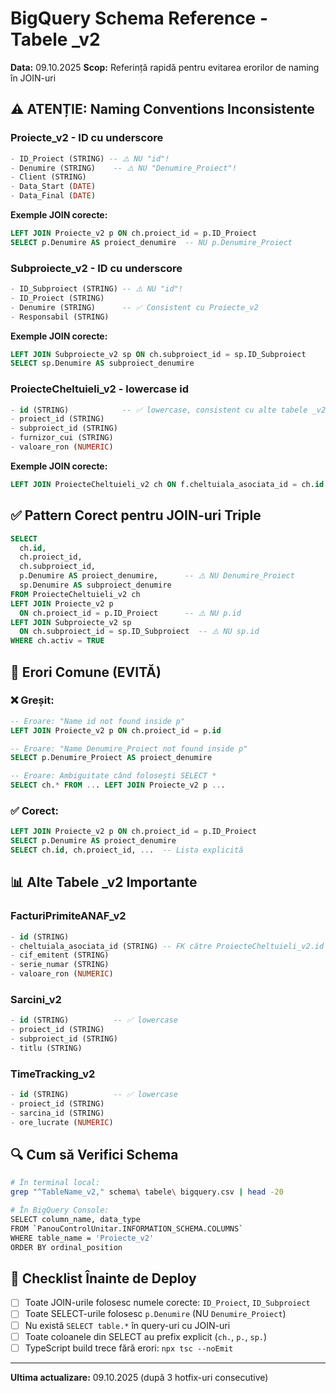 # BigQuery Schema Reference - Tabele _v2

**Data:** 09.10.2025
**Scop:** Referință rapidă pentru evitarea erorilor de naming în JOIN-uri

## ⚠️ ATENȚIE: Naming Conventions Inconsistente

### **Proiecte_v2** - ID cu underscore
```sql
- ID_Proiect (STRING) -- ⚠️ NU "id"!
- Denumire (STRING)    -- ⚠️ NU "Denumire_Proiect"!
- Client (STRING)
- Data_Start (DATE)
- Data_Final (DATE)
```

**Exemple JOIN corecte:**
```sql
LEFT JOIN Proiecte_v2 p ON ch.proiect_id = p.ID_Proiect
SELECT p.Denumire AS proiect_denumire  -- NU p.Denumire_Proiect
```

### **Subproiecte_v2** - ID cu underscore
```sql
- ID_Subproiect (STRING) -- ⚠️ NU "id"!
- ID_Proiect (STRING)
- Denumire (STRING)      -- ✅ Consistent cu Proiecte_v2
- Responsabil (STRING)
```

**Exemple JOIN corecte:**
```sql
LEFT JOIN Subproiecte_v2 sp ON ch.subproiect_id = sp.ID_Subproiect
SELECT sp.Denumire AS subproiect_denumire
```

### **ProiecteCheltuieli_v2** - lowercase id
```sql
- id (STRING)            -- ✅ lowercase, consistent cu alte tabele _v2
- proiect_id (STRING)
- subproiect_id (STRING)
- furnizor_cui (STRING)
- valoare_ron (NUMERIC)
```

**Exemple JOIN corecte:**
```sql
LEFT JOIN ProiecteCheltuieli_v2 ch ON f.cheltuiala_asociata_id = ch.id
```

## ✅ Pattern Corect pentru JOIN-uri Triple

```sql
SELECT
  ch.id,
  ch.proiect_id,
  ch.subproiect_id,
  p.Denumire AS proiect_denumire,      -- ⚠️ NU Denumire_Proiect
  sp.Denumire AS subproiect_denumire
FROM ProiecteCheltuieli_v2 ch
LEFT JOIN Proiecte_v2 p
  ON ch.proiect_id = p.ID_Proiect      -- ⚠️ NU p.id
LEFT JOIN Subproiecte_v2 sp
  ON ch.subproiect_id = sp.ID_Subproiect  -- ⚠️ NU sp.id
WHERE ch.activ = TRUE
```

## 🚫 Erori Comune (EVITĂ)

### ❌ Greșit:
```sql
-- Eroare: "Name id not found inside p"
LEFT JOIN Proiecte_v2 p ON ch.proiect_id = p.id

-- Eroare: "Name Denumire_Proiect not found inside p"
SELECT p.Denumire_Proiect AS proiect_denumire

-- Eroare: Ambiguitate când folosești SELECT *
SELECT ch.* FROM ... LEFT JOIN Proiecte_v2 p ...
```

### ✅ Corect:
```sql
LEFT JOIN Proiecte_v2 p ON ch.proiect_id = p.ID_Proiect
SELECT p.Denumire AS proiect_denumire
SELECT ch.id, ch.proiect_id, ...  -- Lista explicită
```

## 📊 Alte Tabele _v2 Importante

### **FacturiPrimiteANAF_v2**
```sql
- id (STRING)
- cheltuiala_asociata_id (STRING) -- FK către ProiecteCheltuieli_v2.id
- cif_emitent (STRING)
- serie_numar (STRING)
- valoare_ron (NUMERIC)
```

### **Sarcini_v2**
```sql
- id (STRING)          -- ✅ lowercase
- proiect_id (STRING)
- subproiect_id (STRING)
- titlu (STRING)
```

### **TimeTracking_v2**
```sql
- id (STRING)          -- ✅ lowercase
- proiect_id (STRING)
- sarcina_id (STRING)
- ore_lucrate (NUMERIC)
```

## 🔍 Cum să Verifici Schema

```bash
# În terminal local:
grep "^TableName_v2," schema\ tabele\ bigquery.csv | head -20

# În BigQuery Console:
SELECT column_name, data_type
FROM `PanouControlUnitar.INFORMATION_SCHEMA.COLUMNS`
WHERE table_name = 'Proiecte_v2'
ORDER BY ordinal_position
```

## 📝 Checklist Înainte de Deploy

- [ ] Toate JOIN-urile folosesc numele corecte: `ID_Proiect`, `ID_Subproiect`
- [ ] Toate SELECT-urile folosesc `p.Denumire` (NU `Denumire_Proiect`)
- [ ] Nu există `SELECT table.*` în query-uri cu JOIN-uri
- [ ] Toate coloanele din SELECT au prefix explicit (`ch.`, `p.`, `sp.`)
- [ ] TypeScript build trece fără erori: `npx tsc --noEmit`

---

**Ultima actualizare:** 09.10.2025 (după 3 hotfix-uri consecutive)
